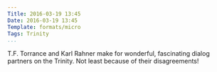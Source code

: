 ```yaml
---
Title: 2016-03-19 13:45
Date: 2016-03-19 13:45
Template: formats/micro
Tags: Trinity
...
```


T.F. Torrance and Karl Rahner make for wonderful, fascinating dialog partners on the Trinity. Not least because of their disagreements!
